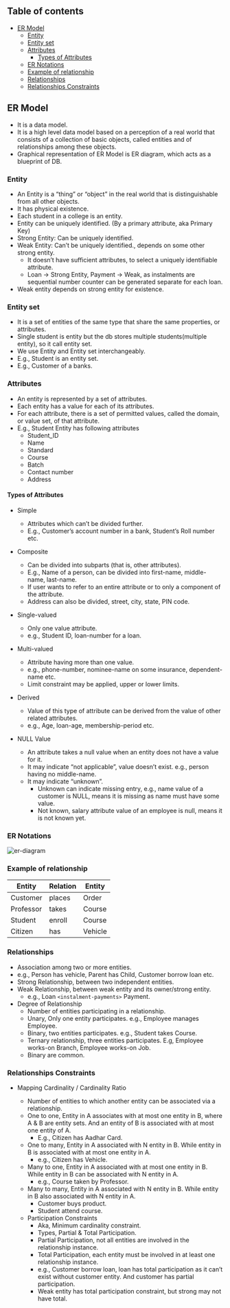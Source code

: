 ## Table of contents

- [ER Model](#er-model)
  - [Entity](#entity)
  - [Entity set](#entity-set)
  - [Attributes](#attributes)
    - [Types of Attributes](#types-of-attributes)
  - [ER Notations](#er-notations)
  - [Example of relationship](#example-of-relationship)
  - [Relationships](#relationships)
  - [Relationships Constraints](#relationships-constraints)

## ER Model

- It is a data model.
- It is a high level data model based on a perception of a real world that consists of a collection of basic objects, called entities and of relationships among these objects.
- Graphical representation of ER Model is ER diagram, which acts as a blueprint of DB.

### Entity

- An Entity is a “thing” or “object” in the real world that is distinguishable from all other objects.
- It has physical existence.
- Each student in a college is an entity.
- Entity can be uniquely identified. (By a primary attribute, aka Primary Key)
- Strong Entity: Can be uniquely identified.
- Weak Entity: Can’t be uniquely identified., depends on some other strong entity.
  - It doesn’t have sufficient attributes, to select a uniquely identifiable attribute.
  - Loan -> Strong Entity, Payment -> Weak, as instalments are sequential number counter can be generated separate for each loan.
- Weak entity depends on strong entity for existence.

### Entity set

- It is a set of entities of the same type that share the same properties, or attributes.
- Single student is entity but the db stores multiple students(multiple entity), so it call entity set.
- We use Entity and Entity set interchangeably.
- E.g., Student is an entity set.
- E.g., Customer of a banks.

### Attributes

- An entity is represented by a set of attributes.
- Each entity has a value for each of its attributes.
- For each attribute, there is a set of permitted values, called the domain, or value set, of that attribute.
- E.g., Student Entity has following attributes
  - Student_ID
  - Name
  - Standard
  - Course
  - Batch
  - Contact number
  - Address

#### Types of Attributes

- Simple

  - Attributes which can’t be divided further.
  - E.g., Customer’s account number in a bank, Student’s Roll number etc.

- Composite

  - Can be divided into subparts (that is, other attributes).
  - E.g., Name of a person, can be divided into first-name, middle-name, last-name.
  - If user wants to refer to an entire attribute or to only a component of the attribute.
  - Address can also be divided, street, city, state, PIN code.

- Single-valued

  - Only one value attribute.
  - e.g., Student ID, loan-number for a loan.

- Multi-valued

  - Attribute having more than one value.
  - e.g., phone-number, nominee-name on some insurance, dependent-name etc.
  - Limit constraint may be applied, upper or lower limits.

- Derived

  - Value of this type of attribute can be derived from the value of other related attributes.
  - e.g., Age, loan-age, membership-period etc.

- NULL Value

  - An attribute takes a null value when an entity does not have a value for it.
  - It may indicate “not applicable”, value doesn’t exist. e.g., person having no middle-name.
  - It may indicate “unknown”.
    - Unknown can indicate missing entry, e.g., name value of a customer is NULL, means it is missing as name must have some value.
    - Not known, salary attribute value of an employee is null, means it is not known yet.

### ER Notations

![er-diagram](https://dextutor.com/wp-content/uploads/2019/09/image.png)

### Example of relationship

| Entity    | Relation | Entity  |
| --------- | -------- | ------- |
| Customer  | places   | Order   |
| Professor | takes    | Course  |
| Student   | enroll   | Course  |
| Citizen   | has      | Vehicle |

### Relationships

- Association among two or more entities.
- e.g., Person has vehicle, Parent has Child, Customer borrow loan etc.
- Strong Relationship, between two independent entities.
- Weak Relationship, between weak entity and its owner/strong entity.
  - e.g., Loan `<instalment-payments>` Payment.
- Degree of Relationship
  - Number of entities participating in a relationship.
  - Unary, Only one entity participates. e.g., Employee manages Employee.
  - Binary, two entities participates. e.g., Student takes Course.
  - Ternary relationship, three entities participates. E.g, Employee works-on Branch, Employee works-on Job.
  - Binary are common.

### Relationships Constraints

- Mapping Cardinality / Cardinality Ratio

  - Number of entities to which another entity can be associated via a relationship.
  - One to one, Entity in A associates with at most one entity in B, where A & B are entity sets. And an entity of B is associated with at most one entity of A.
    - E.g., Citizen has Aadhar Card.
  - One to many, Entity in A associated with N entity in B. While entity in B is associated with at most one entity in A.
    - e.g., Citizen has Vehicle.
  - Many to one, Entity in A associated with at most one entity in B. While entity in B can be associated with N entity in A.
    - e.g., Course taken by Professor.
  - Many to many, Entity in A associated with N entity in B. While entity in B also associated with N entity in A.
    - Customer buys product.
    - Student attend course.
  - Participation Constraints
    - Aka, Minimum cardinality constraint.
    - Types, Partial & Total Participation.
    - Partial Participation, not all entities are involved in the relationship instance.
    - Total Participation, each entity must be involved in at least one relationship instance.
    - e.g., Customer borrow loan, loan has total participation as it can’t exist without customer entity. And customer has partial participation.
    - Weak entity has total participation constraint, but strong may not have total.
